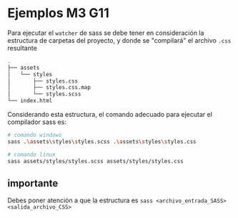 # Ejemplos M3 G11

Para ejecutar el `watcher` de sass se debe tener en consideración la estructura de carpetas del proyecto, y donde se "compilará" el archivo `.css` resultante

```bash
.
├── assets
│   └── styles
│       ├── styles.css
│       ├── styles.css.map
│       └── styles.scss
└── index.html
```

Considerando esta estructura, el comando adecuado para ejecutar el compilador sass es:

```bash
# comando windows
sass .\assets\styles\styles.scss .\assets\styles\styles.css

# comando linux
sass assets/styles/styles.scss assets/styles/styles.css
```

## importante

Debes poner atención a que la estructura es `sass <archivo_entrada_SASS> <salida_archivo_CSS>`
